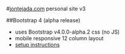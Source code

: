 #[jontejada.com](http://jontejada.com) personal site v3

##Bootstrap 4 (alpha release)
- uses Bootstrap v4.0.0-alpha.2 css (no JS)
- mobile responsive 12 column layout
- [setup instructions](http://v4-alpha.getbootstrap.com/getting-started/build-tools/#tooling-setup)


